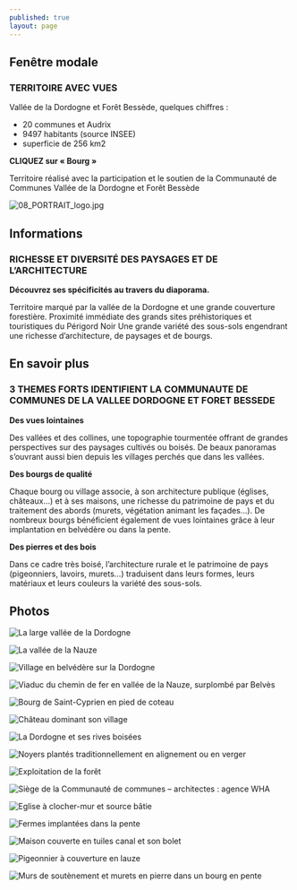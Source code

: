 ```yaml
---
published: true
layout: page
---
```


## Fenêtre modale

### TERRITOIRE AVEC VUES

Vallée de la Dordogne et Forêt Bessède, quelques chiffres :

- 20 communes et Audrix
- 9497 habitants (source INSEE)
- superficie de 256 km2

**CLIQUEZ sur « Bourg »**

Territoire réalisé avec la participation et le soutien de la Communauté de Communes Vallée de la Dordogne et Forêt Bessède

![08_PORTRAIT_logo.jpg]({{site.baseurl}}/data/images/8/portrait/08_PORTRAIT_logo.jpg)





## Informations

### RICHESSE ET DIVERSITÉ DES PAYSAGES ET DE L’ARCHITECTURE

**Découvrez ses spécificités au travers du diaporama.**

Territoire marqué par la vallée de la Dordogne et une grande couverture forestière.
Proximité immédiate des grands sites préhistoriques et touristiques du Périgord Noir
Une grande variété des sous-sols engendrant une richesse d’architecture, de paysages et de bourgs.



## En savoir plus

### 3 THEMES FORTS IDENTIFIENT LA COMMUNAUTE DE COMMUNES DE LA VALLEE DORDOGNE ET FORET BESSEDE

**Des vues lointaines**

Des vallées et des collines, une topographie tourmentée offrant de grandes perspectives sur des paysages cultivés ou boisés. De beaux panoramas s’ouvrant aussi bien depuis les villages perchés que dans les vallées.

**Des bourgs de qualité**

Chaque bourg ou village associe, à son architecture publique (églises, châteaux…) et à ses maisons, une richesse du patrimoine de pays et du traitement des abords (murets, végétation animant les façades…). De nombreux bourgs bénéficient également de vues lointaines grâce à leur implantation en belvédère ou dans la pente.

**Des pierres et des bois**

Dans ce cadre très boisé, l’architecture rurale et le patrimoine de pays (pigeonniers, lavoirs, murets…) traduisent dans leurs formes, leurs matériaux et leurs couleurs la variété des sous-sols.



## Photos

![La large vallée de la Dordogne]({{site.baseurl}}/data/images/8/portrait/08_PORTRAIT_01.jpg)

![La vallée de la Nauze]({{site.baseurl}}/data/images/8/portrait/08_PORTRAIT_02.jpg)

![Village en belvédère sur la Dordogne]({{site.baseurl}}/data/images/8/portrait/08_PORTRAIT_03.jpg)

![Viaduc du chemin de fer en vallée de la Nauze, surplombé par Belvès]({{site.baseurl}}/data/images/8/portrait/08_PORTRAIT_04.jpg)

![Bourg de Saint-Cyprien en pied de coteau]({{site.baseurl}}/data/images/8/portrait/08_PORTRAIT_05.jpg)

![Château dominant son village]({{site.baseurl}}/data/images/8/portrait/08_PORTRAIT_06.jpg)

![La Dordogne et ses rives boisées]({{site.baseurl}}/data/images/8/portrait/08_PORTRAIT_07.jpg)

![Noyers plantés traditionnellement en alignement ou en verger]({{site.baseurl}}/data/images/8/portrait/08_PORTRAIT_08.jpg)

![Exploitation de la forêt]({{site.baseurl}}/data/images/8/portrait/08_PORTRAIT_09.jpg)

![Siège de la Communauté de communes – architectes : agence WHA]({{site.baseurl}}/data/images/8/portrait/08_PORTRAIT_10.jpg)

![Eglise à clocher-mur et source bâtie]({{site.baseurl}}/data/images/8/portrait/08_PORTRAIT_11.jpg)

![Fermes implantées dans la pente]({{site.baseurl}}/data/images/8/portrait/08_PORTRAIT_12.jpg)

![Maison couverte en tuiles canal et son bolet]({{site.baseurl}}/data/images/8/portrait/08_PORTRAIT_13.jpg)

![Pigeonnier à couverture en lauze]({{site.baseurl}}/data/images/8/portrait/08_PORTRAIT_14.jpg)

![Murs de soutènement et murets en pierre dans un bourg en pente]({{site.baseurl}}/data/images/8/portrait/08_PORTRAIT_15.jpg)
